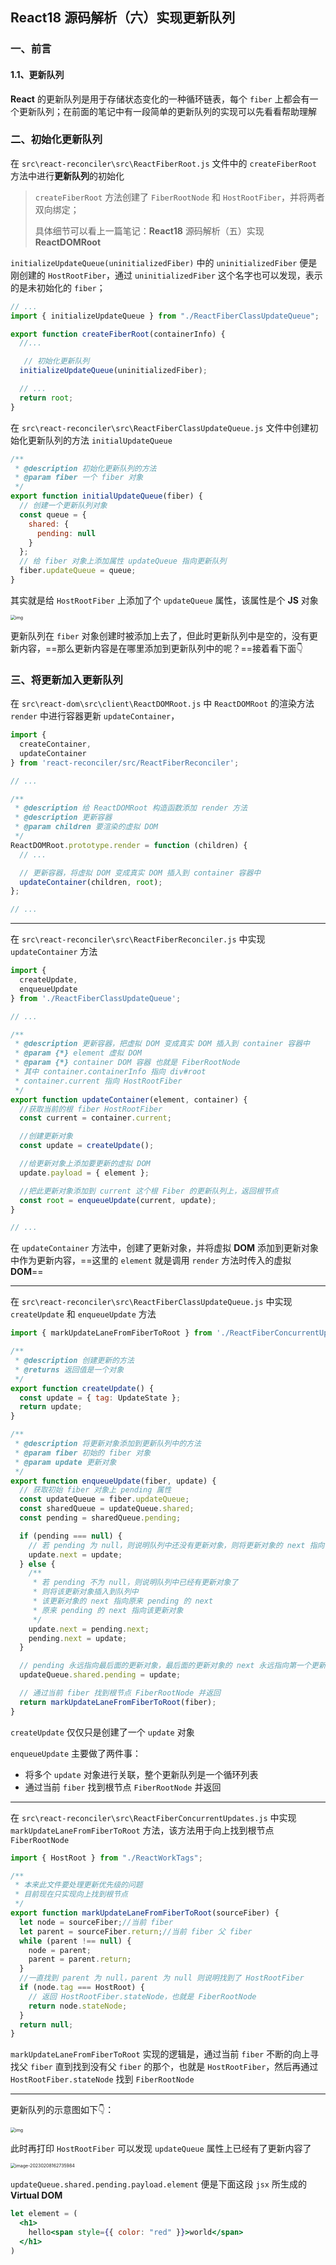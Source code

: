 ## **React18** 源码解析（六）实现更新队列

### 一、前言

#### 1.1、更新队列

**React** 的更新队列是用于存储状态变化的一种循环链表，每个 `fiber` 上都会有一个更新队列；在前面的笔记<!--React18 源码解析（四）理解 fiber-->中有一段简单的更新队列的实现可以先看看帮助理解

### 二、初始化更新队列

在 `src\react-reconciler\src\ReactFiberRoot.js` 文件中的 `createFiberRoot` 方法中进行**更新队列**的初始化

> `createFiberRoot` 方法创建了 `FiberRootNode` 和 `HostRootFiber`，并将两者双向绑定；
>
> 具体细节可以看上一篇笔记：**React18** 源码解析（五）实现 **ReactDOMRoot**

`initializeUpdateQueue(uninitializedFiber)` 中的 `uninitializedFiber` 便是刚创建的 `HostRootFiber`，通过 `uninitializedFiber` 这个名字也可以发现，表示的是未初始化的 `fiber`；

```js
// ...
import { initializeUpdateQueue } from "./ReactFiberClassUpdateQueue";

export function createFiberRoot(containerInfo) {
  //...

   // 初始化更新队列
  initializeUpdateQueue(uninitializedFiber);

  // ...
  return root;
}

```

在 `src\react-reconciler\src\ReactFiberClassUpdateQueue.js` 文件中创建初始化更新队列的方法 `initialUpdateQueue`

```js
/**
 * @description 初始化更新队列的方法
 * @param fiber 一个 fiber 对象
 */
export function initialUpdateQueue(fiber) {
  // 创建一个更新队列对象
  const queue = {
    shared: {
      pending: null
    }
  };
  // 给 fiber 对象上添加属性 updateQueue 指向更新队列
  fiber.updateQueue = queue;
}
```

其实就是给 `HostRootFiber` 上添加了个 `updateQueue` 属性，该属性是个 **JS** 对象

<img src="https://raw.githubusercontent.com/wanglufei561/picture_repo/master/assets/initializeUpdateQueue_1664039386818.png" alt="img" style="zoom:50%;" />

更新队列在 `fiber` 对象创建时被添加上去了，但此时更新队列中是空的，没有更新内容，==那么更新内容是在哪里添加到更新队列中的呢？==接着看下面👇

### 三、将更新加入更新队列

在 `src\react-dom\src\client\ReactDOMRoot.js` 中 `ReactDOMRoot` 的渲染方法 `render` 中进行容器更新 `updateContainer`，<!--初渲染也是一种容器更新，因为刚开始的容器中是空的-->

```js
import {
  createContainer,
  updateContainer
} from 'react-reconciler/src/ReactFiberReconciler';

// ...

/**
 * @description 给 ReactDOMRoot 构造函数添加 render 方法
 * @description 更新容器
 * @param children 要渲染的虚拟 DOM
 */
ReactDOMRoot.prototype.render = function (children) {
  // ...

  // 更新容器，将虚拟 DOM 变成真实 DOM 插入到 container 容器中
  updateContainer(children, root);
};

// ...
```

------

在 `src\react-reconciler\src\ReactFiberReconciler.js` 中实现 `updateContainer` 方法

```js
import {
  createUpdate,
  enqueueUpdate
} from './ReactFiberClassUpdateQueue';

// ...

/**
 * @description 更新容器，把虚拟 DOM 变成真实 DOM 插入到 container 容器中
 * @param {*} element 虚拟 DOM
 * @param {*} container DOM 容器 也就是 FiberRootNode
 * 其中 container.containerInfo 指向 div#root
 * container.current 指向 HostRootFiber
 */
export function updateContainer(element, container) {
  //获取当前的根 fiber HostRootFiber
  const current = container.current;

  //创建更新对象
  const update = createUpdate();

  //给更新对象上添加要更新的虚拟 DOM
  update.payload = { element };

  //把此更新对象添加到 current 这个根 Fiber 的更新队列上，返回根节点
  const root = enqueueUpdate(current, update);
}

// ...
```

在 `updateContainer` 方法中，创建了更新对象，并将虚拟 **DOM** 添加到更新对象中作为更新内容，==这里的 `element` 就是调用 `render` 方法时传入的虚拟 **DOM**==<!--一般情况下，render 方法传入的虚拟 DOM 就是整个应用的虚拟 DOM 树-->

------

在 `src\react-reconciler\src\ReactFiberClassUpdateQueue.js` 中实现 `createUpdate` 和 `enqueueUpdate` 方法

```js
import { markUpdateLaneFromFiberToRoot } from './ReactFiberConcurrentUpdates';

/**
 * @description 创建更新的方法
 * @returns 返回值是一个对象
 */
export function createUpdate() {
  const update = { tag: UpdateState };
  return update;
}

/**
 * @description 将更新对象添加到更新队列中的方法
 * @param fiber 初始的 fiber 对象
 * @param update 更新对象
 */
export function enqueueUpdate(fiber, update) {
  // 获取初始 fiber 对象上 pending 属性
  const updateQueue = fiber.updateQueue;
  const sharedQueue = updateQueue.shared;
  const pending = sharedQueue.pending;

  if (pending === null) {
    // 若 pending 为 null，则说明队列中还没有更新对象，则将更新对象的 next 指向自己
    update.next = update;
  } else {
    /**
     * 若 pending 不为 null，则说明队列中已经有更新对象了
     * 则将该更新对象插入到队列中
     * 该更新对象的 next 指向原来 pending 的 next
     * 原来 pending 的 next 指向该更新对象
     */
    update.next = pending.next;
    pending.next = update;
  }

  // pending 永远指向最后面的更新对象，最后面的更新对象的 next 永远指向第一个更新对象
  updateQueue.shared.pending = update;

  // 通过当前 fiber 找到根节点 FiberRootNode 并返回
  return markUpdateLaneFromFiberToRoot(fiber);
}
```

`createUpdate` 仅仅只是创建了一个 `update` 对象

`enqueueUpdate` 主要做了两件事：

- 将多个 `update` 对象进行关联，整个更新队列是一个循环列表<!--关于循环列表的笔记在 04、理解 fiber 这篇笔记中有记录-->
- 通过当前 `fiber` 找到根节点 `FiberRootNode` 并返回

------

在 `src\react-reconciler\src\ReactFiberConcurrentUpdates.js` 中实现 `markUpdateLaneFromFiberToRoot` 方法，该方法用于向上找到根节点 `FiberRootNode`

```js
import { HostRoot } from "./ReactWorkTags";

/**
 * 本来此文件要处理更新优先级的问题
 * 目前现在只实现向上找到根节点
 */
export function markUpdateLaneFromFiberToRoot(sourceFiber) {
  let node = sourceFiber;//当前 fiber
  let parent = sourceFiber.return;//当前 fiber 父 fiber
  while (parent !== null) {
    node = parent;
    parent = parent.return;
  }
  //一直找到 parent 为 null，parent 为 null 则说明找到了 HostRootFiber
  if (node.tag === HostRoot) {
    // 返回 HostRootFiber.stateNode，也就是 FiberRootNode
    return node.stateNode;
  }
  return null;
}
```

`markUpdateLaneFromFiberToRoot` 实现的逻辑是，通过当前 `fiber` 不断的向上寻找父 `fiber` 直到找到没有父 `fiber` 的那个，也就是 `HostRootFiber`，然后再通过 `HostRootFiber.stateNode` 找到 `FiberRootNode`<!--对比着 fiber 树的示意图一看便知-->

------

更新队列的示意图如下👇：

<img src="https://raw.githubusercontent.com/wanglufei561/picture_repo/master/assets/queuepending_1644750048819.png" alt="img" style="zoom:50%;" />

此时再打印 `HostRootFiber` 可以发现 `updateQueue` 属性上已经有了更新内容了

<img src="https://raw.githubusercontent.com/wanglufei561/picture_repo/master/assets/image-20230208162735984.png" alt="image-20230208162735984" style="zoom:50%;" />

`updateQueue.shared.pending.payload.element` 便是下面这段 `jsx` 所生成的 **Virtual DOM**

```jsx
let element = (
  <h1>
    hello<span style={{ color: "red" }}>world</span>
  </h1>
)
```


